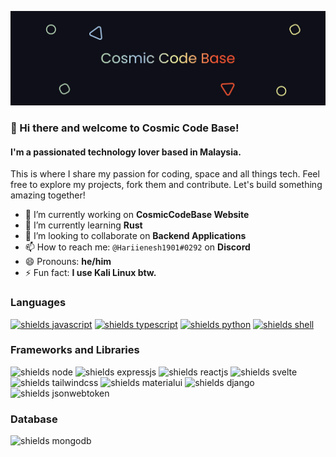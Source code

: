 [![MasterHead](https://github.com/CosmicCodeBase/CosmicCodeBase/blob/main/Banner.png?raw=true)](https://cosmiccodebase.github.com)



### 👋 Hi there and welcome to Cosmic Code Base! 

#### I'm a passionated technology lover based in Malaysia. 

This is where I share my passion for coding, space and all things tech. Feel free to explore my projects, fork them and contribute. Let's build something amazing together!

- 🔭 I’m currently working on **CosmicCodeBase Website**
- 🌱 I’m currently learning **Rust**
- 👯 I’m looking to collaborate on **Backend Applications**
- 📫 How to reach me: `@Hariienesh1901#0292` on **Discord**
- 😄 Pronouns: **he/him**
- ⚡ Fun fact: **I use Kali Linux btw.**

### Languages

[![shields javascript](https://img.shields.io/badge/JavaScript-F7DF1E?style=for-the-badge&logo=JavaScript&logoColor=white)](https://github.com/CosmicCodeBase?tab=repositories&language=javascript)
[![shields typescript](https://img.shields.io/badge/TypeScript-007ACC?style=for-the-badge&logo=typescript&logoColor=white)](https://github.com/CosmicCodeBase?tab=repositories&language=typescript)
[![shields python](https://img.shields.io/badge/Python-14354C?style=for-the-badge&logo=python&logoColor=white)](https://github.com/CosmicCodeBase?tab=repositories&language=python)
[![shields shell](https://img.shields.io/badge/Shell_Script-121011?style=for-the-badge&logo=gnu-bash&logoColor=white)](https://github.com/CosmicCodeBase?tab=repositories&language=shell)


### Frameworks and Libraries
![shields node](https://img.shields.io/badge/Node.js-43853D?style=for-the-badge&logo=node.js&logoColor=white)
![shields expressjs](https://img.shields.io/badge/Express.js-404D59?style=for-the-badge)
![shields reactjs](https://img.shields.io/badge/React-20232A?style=for-the-badge&logo=react&logoColor=61DAFB)
![shields svelte](https://img.shields.io/badge/Svelte-4A4A55?style=for-the-badge&logo=svelte&logoColor=FF3E00)
![shields tailwindcss](https://img.shields.io/badge/Tailwind_CSS-38B2AC?style=for-the-badge&logo=tailwind-css&logoColor=white)
![shields materialui](https://img.shields.io/badge/Material--UI-0081CB?style=for-the-badge&logo=material-ui&logoColor=white)
![shields django](https://img.shields.io/badge/Django-092E20?style=for-the-badge&logo=django&logoColor=white)
![shields jsonwebtoken](https://img.shields.io/badge/json%20web%20tokens-323330?style=for-the-badge&logo=json-web-tokens&logoColor=pink)

### Database
![shields mongodb](https://img.shields.io/badge/MongoDB-4EA94B?style=for-the-badge&logo=mongodb&logoColor=white)
